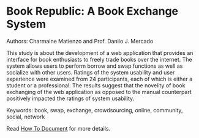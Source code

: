 # Book Republic: A Book Exchange System
Authors: Charmaine Matienzo and Prof. Danilo J. Mercado

This study is about the development of a web application that provides
an interface for book enthusiasts to freely trade books over the
internet. The system allows users to perform borrow and swap
functions as well as socialize with other users. Ratings of the
system usability and user experience were examined from 24
participants, each of which is either a student or a professional.
The results suggest that the novelity of book exchanging of the
web application as opposed to the manual counterpart positively
impacted the ratings of system usability.

Keywords: book, swap, exchange, crowdsourcing, online, community, social, network

Read [How To Document](HOWTO.md) for more details.
